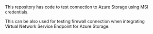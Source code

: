 This repository has code to test connection to Azure Storage using MSI credentials. 

This can be also used for testing firewall connection when integrating Virtual Network Service Endpoint for Azure Storage.